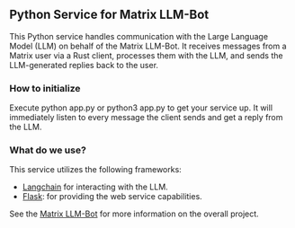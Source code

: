 ## Python Service for Matrix LLM-Bot

This Python service handles communication with the Large Language Model (LLM) on behalf of the Matrix LLM-Bot. It receives messages from a Matrix user via a Rust client, processes them with the LLM, and sends the LLM-generated replies back to the user.

### How to initialize

Execute python app.py or python3 app.py to get your service up. It will immediately listen to every message the client sends and get a reply from the LLM.

### What do we use?

This service utilizes the following frameworks:

- [Langchain](https://www.langchain.com/) for interacting with the LLM.
- [Flask](https://flask.palletsprojects.com/en/3.0.x/): for providing the web service capabilities.

See the [Matrix LLM-Bot](https://github.com/ail3ngrimaldi/matrix-llm-bot) for more information on the overall project.
